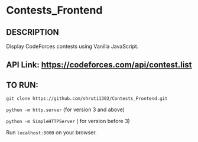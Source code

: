 # Contests_Frontend

## DESCRIPTION

Display CodeForces contests using Vanilla JavaScript.

## API Link: ​https://codeforces.com/api/contest.list​

## TO RUN:

`git clone https://github.com/shruti1302/Contests_Frontend.git`

`python -m http.server` (for version 3 and above)

`python -m SimpleHTTPServer` ( for version before 3)

Run `localhost:8000` on your browser.
